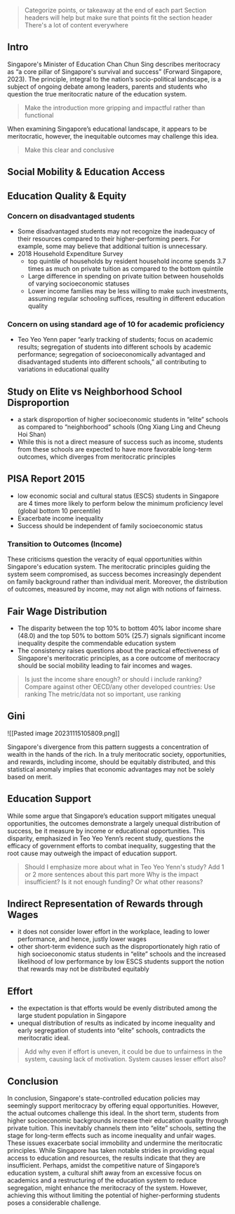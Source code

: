 > Categorize points, or takeaway at the end of each part
> Section headers will help but make sure that points fit the section header
> There's a lot of content everywhere

## Intro
Singapore's Minister of Education Chan Chun Sing describes meritocracy as “a core pillar of Singapore's survival and success” (Forward Singapore, 2023). The principle, integral to the nation’s socio-political landscape, is a subject of ongoing debate among leaders, parents and students who question the true meritocratic nature of the education system.

> Make the introduction more gripping and impactful rather than functional

When examining Singapore’s educational landscape, it appears to be meritocratic, however, the inequitable outcomes may challenge this idea. 

> Make this clear and conclusive
## Social Mobility & Education Access


## Education Quality & Equity

### Concern on disadvantaged students
- Some disadvantaged students may not recognize the inadequacy of their resources compared to their higher-performing peers. For example, some may believe that additional tuition is unnecessary. 
- 2018 Household Expenditure Survey
	- top quintile of households by resident household income spends 3.7 times as much on private tuition as compared to the bottom quintile
	- Large difference in spending on private tuition between households of varying socioeconomic statuses
	- Lower income families may be less willing to make such investments, assuming regular schooling suffices, resulting in different education quality


### Concern on using standard age of 10 for academic proficiency
- Teo Yeo Yenn paper “early tracking of students; focus on academic results; segregation of students into different schools by academic performance; segregation of socioeconomically advantaged and disadvantaged students into different schools,” all contributing to variations in educational quality


## Study on Elite vs Neighborhood School Disproportion
- a stark disproportion of higher socioeconomic students in “elite” schools as compared to “neighborhood” schools (Ong Xiang Ling and Cheung Hoi Shan)
- While this is not a direct measure of success such as income, students from these schools are expected to have more favorable long-term outcomes, which diverges from meritocratic principles


## PISA Report 2015
- low economic social and cultural status (ESCS) students in Singapore are 4 times more likely to perform below the minimum proficiency level (global bottom 10 percentile)
- Exacerbate income inequality
- Success should be independent of family socioeconomic status


### Transition to Outcomes (Income)
These criticisms question the veracity of equal opportunities within Singapore's education system. The meritocratic principles guiding the system seem compromised, as success becomes increasingly dependent on family background rather than individual merit. Moreover, the distribution of outcomes, measured by income, may not align with notions of fairness.

## Fair Wage Distribution
- The disparity between the top 10% to bottom 40% labor income share (48.0) and the top 50% to bottom 50% (25.7) signals significant income inequality despite the commendable education system
- The consistency raises questions about the practical effectiveness of Singapore's meritocratic principles, as a core outcome of meritocracy should be social mobility leading to fair incomes and wages. 

> Is just the income share enough? or should i include ranking?
> Compare against other OECD/any other developed countries: Use ranking
> The metric/data not so important, use ranking


## Gini

![[Pasted image 20231115105809.png]]

Singapore's divergence from this pattern suggests a concentration of wealth in the hands of the rich. In a truly meritocratic society, opportunities, and rewards, including income, should be equitably distributed, and this statistical anomaly implies that economic advantages may not be solely based on merit.


## Education Support
While some argue that Singapore’s education support mitigates unequal opportunities, the outcomes demonstrate a largely unequal distribution of success, be it measure by income or educational opportunities. This disparity, emphasized in Teo Yeo Yenn’s recent study, questions the efficacy of government efforts to combat inequality, suggesting that the root cause may outweigh the impact of education support.

> Should I emphasize more about what in Teo Yeo Yenn's study?
> Add 1 or 2 more sentences about this part more
> Why is the impact insufficient? Is it not enough funding? Or what other reasons?


## Indirect Representation of Rewards through Wages
- it does not consider lower effort in the workplace, leading to lower performance, and hence, justly lower wages
- other short-term evidence such as the disproportionately high ratio of high socioeconomic status students in “elite” schools and the increased likelihood of low performance by low ESCS students support the notion that rewards may not be distributed equitably


## Effort
- the expectation is that efforts would be evenly distributed among the large student population in Singapore
- unequal distribution of results as indicated by income inequality and early segregation of students into “elite” schools, contradicts the meritocratic ideal.

> Add why even if effort is uneven, it could be due to unfairness in the system, causing lack of motivation.
> System causes lesser effort also? 

## Conclusion
In conclusion, Singapore's state-controlled education policies may seemingly support meritocracy by offering equal opportunities. However, the actual outcomes challenge this ideal. In the short term, students from higher socioeconomic backgrounds increase their education quality through private tuition. This inevitably channels them into “elite” schools, setting the stage for long-term effects such as income inequality and unfair wages. These issues exacerbate social immobility and undermine the meritocratic principles. While Singapore has taken notable strides in providing equal access to education and resources, the results indicate that they are insufficient. Perhaps, amidst the competitive nature of Singapore’s education system, a cultural shift away from an excessive focus on academics and a restructuring of the education system to reduce segregation, might enhance the meritocracy of the system. However, achieving this without limiting the potential of higher-performing students poses a considerable challenge.